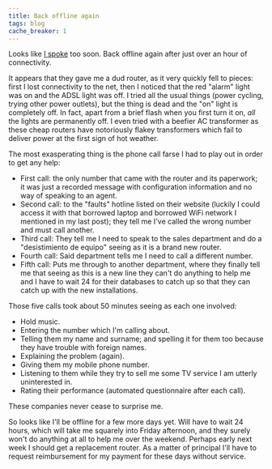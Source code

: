 ```yaml
---
title: Back offline again
tags: blog
cache_breaker: 1
---
```


Looks like [I spoke](/blog/back-online-after-over-three-weeks) too soon. Back offline again after just over an hour of connectivity.

It appears that they gave me a dud router, as it very quickly fell to pieces: first I lost connectivity to the net, then I noticed that the red "alarm" light was on and the ADSL light was off. I tried all the usual things (power cycling, trying other power outlets), but the thing is dead and the "on" light is completely off. In fact, apart from a brief flash when you first turn it on, *all* the lights are permanently off. I even tried with a beefier AC transformer as these cheap routers have notoriously flakey transformers which fail to deliver power at the first sign of hot weather.

The most exasperating thing is the phone call farse I had to play out in order to get any help:

-   First call: the only number that came with the router and its paperwork; it was just a recorded message with configuration information and no way of speaking to an agent.
-   Second call: to the "faults" hotline listed on their website (luckily I could access it with that borrowed laptop and borrowed WiFi network I mentioned in my last post); they tell me I've called the wrong number and must call another.
-   Third call: They tell me I need to speak to the sales department and do a "desistimiento de equipo" seeing as it is a brand new router.
-   Fourth call: Said department tells me I need to call a different number.
-   Fifth call: Puts me through to another department, where they finally tell me that seeing as this is a new line they can't do anything to help me and I have to wait 24 for their databases to catch up so that they can catch up with the new installations.

Those five calls took about 50 minutes seeing as each one involved:

-   Hold music.
-   Entering the number which I'm calling about.
-   Telling them my name and surname; and spelling it for them too because they have trouble with foreign names.
-   Explaining the problem (again).
-   Giving them my mobile phone number.
-   Listening to them while they try to sell me some TV service I am utterly uninterested in.
-   Rating their performance (automated questionnaire after each call).

These companies never cease to surprise me.

So looks like I'll be offline for a few more days yet. Will have to wait 24 hours, which will take me squarely into Friday afternoon, and they surely won't do anything at all to help me over the weekend. Perhaps early next week I should get a replacement router. As a matter of principal I'll have to request reimbursement for my payment for these days without service.
